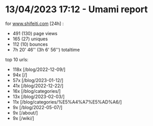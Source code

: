 # 13/04/2023 17:12 - Umami report
for www.shifeiti.com [24h] :

 - 491 (130) page views
 - 165 (27) uniques
 - 112 (10) bounces
 - 7h 20' 46'' (3h 6' 56'') totaltime


top 10 urls:
 - 118x [/blog/2022-12-09/]
 - 94x [/]
 - 57x [/blog/2023-01-12/]
 - 41x [/blog/2022-12-22/]
 - 16x [/blog/categories/]
 - 13x [/blog/2023-02-03/]
 - 11x [/blog/categories/%E5%A4%A7%E5%AD%A6/]
 - 9x [/blog/2022-05-07/]
 - 9x [/about/]
 - 9x [/wiki/]


